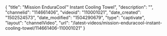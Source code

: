{
    "title": "Mission EnduraCool&trade; Instant Cooling Towel",
    "description": "",
    "channelid": "114661406",
    "videoid": "110001021",
    "date_created": "1502524573",
    "date_modified": "1504290679",
    "type": "captivate",
    "layout": "channelVideo",
    "url": "\/latest-videos\/mission-enduracool-instant-cooling-towel\/114661406-110001021"
}